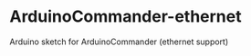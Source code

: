 ArduinoCommander-ethernet
=========================

Arduino sketch for ArduinoCommander (ethernet support)